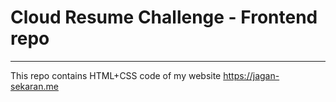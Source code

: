# Cloud Resume Challenge - Frontend repo
---

This repo contains HTML+CSS code of my website https://jagan-sekaran.me
